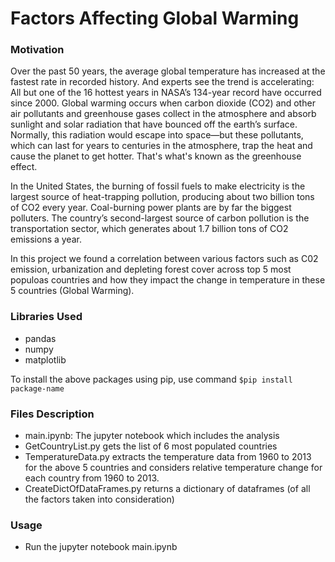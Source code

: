 # Factors Affecting Global Warming


### Motivation
Over the past 50 years, the average global temperature has increased at the fastest rate in recorded history. And experts see the trend is accelerating: All but one of the 16 hottest years in NASA’s 134-year record have occurred since 2000.
Global warming occurs when carbon dioxide (CO2) and other air pollutants and greenhouse gases collect in the atmosphere and absorb sunlight and solar radiation that have bounced off the earth’s surface. Normally, this radiation would escape into space—but these pollutants, which can last for years to centuries in the atmosphere, trap the heat and cause the planet to get hotter. That's what's known as the greenhouse effect.

In the United States, the burning of fossil fuels to make electricity is the largest source of heat-trapping pollution, producing about two billion tons of CO2 every year. Coal-burning power plants are by far the biggest polluters. The country’s second-largest source of carbon pollution is the transportation sector, which generates about 1.7 billion tons of CO2 emissions a year.

In this project we found a correlation between various factors such as C02 emission, urbanization and depleting forest cover across top 5 most populoas countries and how they impact the change in temperature in these 5 countries (Global Warming).

### Libraries Used
  - pandas
  - numpy
  - matplotlib

To install the above packages using pip, use command
```$pip install package-name```

### Files Description
- main.ipynb: The jupyter notebook which includes the analysis
- GetCountryList.py gets the list of 6 most populated countries
- TemperatureData.py extracts the temperature data from 1960 to 2013 for the above 5 countries and considers relative temperature change for each country from 1960 to 2013.
- CreateDictOfDataFrames.py returns a dictionary of dataframes (of all the factors taken into consideration)

### Usage
  - Run the jupyter notebook main.ipynb

